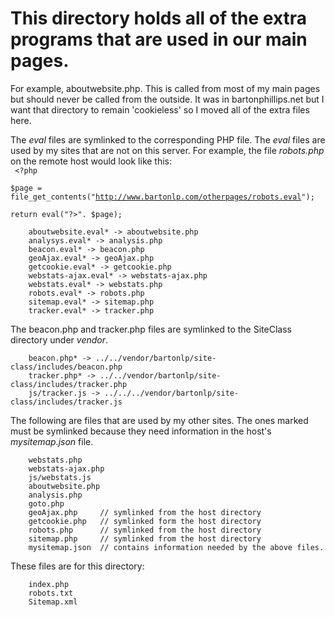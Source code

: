 # This directory holds all of the extra programs that are used in our main pages.

For example, aboutwebsite.php. This is called from most of my main pages but should never be called from the outside.
It was in bartonphillips.net but I want that directory to remain 'cookieless' so I moved all of the extra files here.

The *eval* files are symlinked to the corresponding PHP file. The *eval* files are used by my sites that are not on this server.
For example, the file *robots.php* on the remote host would look like this:  
<code>
\<?php  
\$page = file_get_contents("http://www.bartonlp.com/otherpages/robots.eval");  
return eval("?>". \$page);
</code>

```
    aboutwebsite.eval* -> aboutwebsite.php
    analysys.eval* -> analysis.php
    beacon.eval* -> beacon.php
    geoAjax.eval* -> geoAjax.php
    getcookie.eval* -> getcookie.php
    webstats-ajax.eval* -> webstats-ajax.php
    webstats.eval* -> webstats.php
    robots.eval* -> robots.php
    sitemap.eval* -> sitemap.php
    tracker.eval* -> tracker.php
```
The beacon.php and tracker.php files are symlinked to the SiteClass directory under *vendor*.

```
    beacon.php* -> ../../vendor/bartonlp/site-class/includes/beacon.php
    tracker.php* -> ../../vendor/bartonlp/site-class/includes/tracker.php
    js/tracker.js -> ../../../vendor/bartonlp/site-class/includes/tracker.js
```
The following are files that are used by my other sites. The ones marked must be symlinked because they need information in the host's
*mysitemap.json* file.
```
    webstats.php
    webstats-ajax.php
    js/webstats.js
    aboutwebsite.php
    analysis.php
    goto.php
    geoAjax.php     // symlinked from the host directory
    getcookie.php   // symlinked form the host directory
    robots.php      // symlinked from the host directory
    sitemap.php     // symlinked from the host directory
    mysitemap.json  // contains information needed by the above files.
```
These files are for this directory:
```
    index.php
    robots.txt
    Sitemap.xml
```
